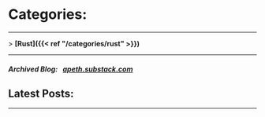 # Categories:
----

\> **[Rust]({{< ref "/categories/rust" >}})**

----

##### Archived Blog:⠀[apeth.substack.com](https://apeth.substack.com)

## Latest Posts:

----